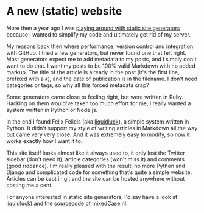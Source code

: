 # A new (static) website
More then a year ago I was [playing around with static site generators](/articles/2011/11/06/playing-around-static-site-generators/) because I wanted to simplify my code and ultimately get rid of my server.

My reasons back then where performance, version control and integration with GitHub. I tried a few generators, but never found one that felt right. Most generators expect me to add metadata to my posts, and I simply don't want to do that. I want my posts to be 100% valid Markdown with no added markup. The title of the article is already in the post (it's the first line, prefixed with a `#`), and the date of publication is in the filename. I don't need categories or tags, so why all this forced metadata crap?

Some generators came close to feeling right, but were written in Ruby. Hacking on them would've taken too much effort for me, I really wanted a system written in Python or Node.js.

In the end I found Felix Felicis (aka [liquidluck](https://github.com/lepture/liquidluck)), a simple system written in Python. It didn't support my style of writing articles in Markdown all the way but came very very close. And it was extremely easy to modify, so now it works exactly how I want it to.

This site itself looks almost like it always used to, it only lost the Twitter sidebar (don't need it), article categories (won't miss it) and comments (good riddance). I'm really pleased with the result: no more Python and Django and complicated code for something that’s quite a simple website. Articles can be kept in git and the site can be hosted anywhere without costing me a cent.

For anyone interested in static site generators, I'd say have a look at [liquidluck](https://github.com/lepture/liquidluck)) and the [sourcecode](https://github.com/kevinrenskers/mixedcase.nl) of mixedCase.nl.